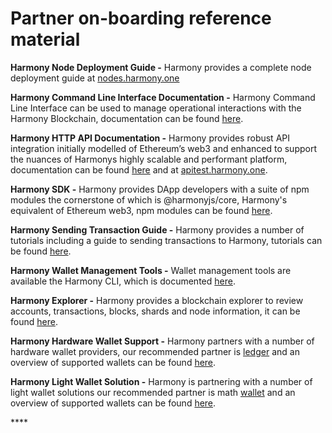 # Partner on-boarding reference material

**Harmony Node Deployment Guide -** Harmony provides a complete node deployment guide at [nodes.harmony.one](https://nodes.harmony.one/)

**Harmony Command Line Interface Documentation -** Harmony Command Line Interface can be used to manage operational interactions with the Harmony Blockchain, documentation can be found [here](../../../command-line-interface/using-the-harmony-cli-tool/).

**Harmony HTTP API Documentation -** Harmony provides robust API integration initially modelled of Ethereum’s web3 and enhanced to support the nuances of Harmonys highly scalable and performant platform, documentation can be found [here](../../../api/methods/) and at [apitest.harmony.one](https://apitest.harmony.one/).

**Harmony SDK -** Harmony provides DApp developers with a suite of npm modules the cornerstone of which is @harmonyjs/core, Harmony's equivalent of Ethereum web3, npm modules can be found [here](https://www.npmjs.com/search?q=%40harmony-js).

**Harmony Sending Transaction Guide -** Harmony provides a number of tutorials including a guide to sending transactions to Harmony, tutorials can be found [here](../../../command-line-interface/using-the-harmony-cli-tool/creating-sending-transactions.md).

**Harmony Wallet Management Tools -** Wallet management tools are available the Harmony CLI, which is documented [here](../../../command-line-interface/using-the-harmony-cli-tool/).

**Harmony Explorer -** Harmony provides a blockchain explorer to review accounts, transactions, blocks, shards and node information, it can be found [here](https://explorer.harmony.one/#/).

**Harmony Hardware Wallet Support -** Harmony partners with a number of hardware wallet providers, our recommended partner is [ledger](https://www.ledger.com/) and an overview of supported wallets can be found [here](../../../api/wallets/).

**Harmony Light Wallet Solution -** Harmony is partnering with a number of light wallet solutions our recommended partner is math [wallet](https://www.mathwallet.org/en/) and an overview of supported wallets can be found [here](../../../api/wallets/).

\*\*\*\*

